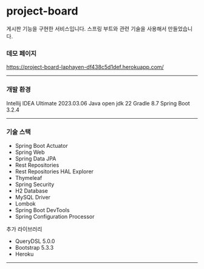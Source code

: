 # project-board

게시판 기능을 구현한 서비스입니다. 스프링 부트와 관련 기술을 사용해서 만들었습니다.

### 데모 페이지

https://project-board-laphayen-df438c5d1def.herokuapp.com/

* * *

### 개발 환경

Intellij IDEA Ultimate 2023.03.06
Java open jdk 22
Gradle 8.7
Spring Boot 3.2.4

* * *

### 기술 스택

* Spring Boot Actuator
* Spring Web
* Spring Data JPA
* Rest Repositories
* Rest Repositories HAL Explorer
* Thymeleaf
* Spring Security
* H2 Database
* MySQL Driver
* Lombok
* Spring Boot DevTools
* Spring Configuration Processor

추가 라이브러리
* QueryDSL 5.0.0
* Bootstrap 5.3.3
* Heroku

* * *
